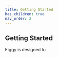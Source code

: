 ```yaml
---
title: Getting Started
has_children: true
nav_order: 2
---
```


## Getting Started

Figgy is designed to 